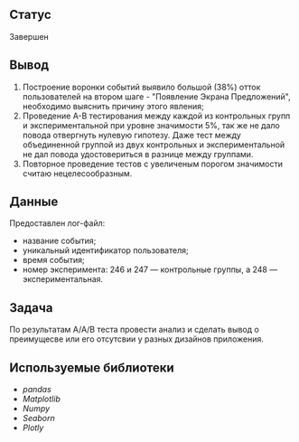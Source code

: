 ## Статус

Завершен

## Вывод

1. Построение воронки событий выявило большой (38%) отток пользователей на втором шаге - "Появление Экрана Предложений", необходимо выяснить причину этого явления;
2. Проведение А-В тестирования между каждой из контрольных групп и экспериментальной при уровне значимости 5%, так же не дало повода отвергнуть нулевую гипотезу. Даже тест между объединенной группой из двух контрольных и экспериментальной не дал повода удостовериться в разнице между группами. 
3. Повторное проведение тестов с увеличеным порогом значимости считаю нецелесообразным.


## Данные

Предоставлен лог-файл:
- название события;
- уникальный идентификатор пользователя;
- время события;
- номер эксперимента: 246 и 247 — контрольные группы, а 248 — экспериментальная.

## Задача

По результатам A/A/B теста провести анализ и сделать вывод о преимущесве или его отсутсвии у разных дизайнов приложения.

## Используемые библиотеки

* *pandas*
* *Matplotlib*
* *Numpy*
* *Seaborn*
* *Plotly*
